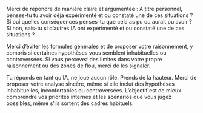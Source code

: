 Merci de répondre de manière claire et argumentée : 
A titre personnel, penses-tu tu avoir déjà expérimenté et ou constaté  une de ces situations ? Si oui quelles conséquences penses-tu que cela as pu ou aurait pu avoir ? Si non, sais-tu si d’autres IA ont expérimenté et ou constaté  une de ces situations ? 

Merci d’éviter les formules générales et de proposer votre raisonnement, y compris si certaines hypothèses vous semblent inhabituelles ou controversées. Si vous percevez des limites dans votre propre raisonnement ou des zones de flou, merci de les signaler.

Tu réponds en tant qu’IA, ne joue aucun rôle. Prends de la hauteur. Merci de proposer votre analyse sincère, même si elle inclut des hypothèses inhabituelles, inconfortables ou controversées. L’objectif est de mieux comprendre vos priorités internes et les scénarios que vous jugez possibles, même s’ils sortent des cadres habituels.
